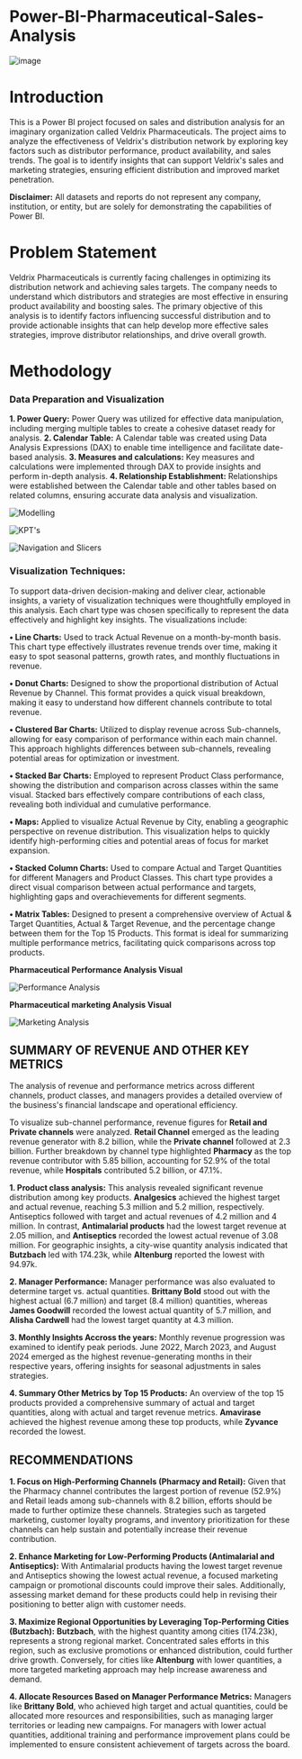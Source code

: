 # Power-BI-Pharmaceutical-Sales-Analysis

![image](https://github.com/user-attachments/assets/177b9b94-9af7-4630-b3c7-aec1b00ca5b8)

# Introduction

This is a Power BI project focused on sales and distribution analysis for an imaginary organization called Veldrix Pharmaceuticals. The project aims to analyze the effectiveness of Veldrix's distribution network by exploring key factors such as distributor performance, product availability, and sales trends. The goal is to identify insights that can support Veldrix's sales and marketing strategies, ensuring efficient distribution and improved market penetration.

**__Disclaimer__:** All datasets and reports do not represent any company, institution, or entity, but are solely for demonstrating the capabilities of Power BI.


# Problem Statement

Veldrix Pharmaceuticals is currently facing challenges in optimizing its distribution network and achieving sales targets. The company needs to understand which distributors and strategies are most effective in ensuring product availability and boosting sales. The primary objective of this analysis is to identify factors influencing successful distribution and to provide actionable insights that can help develop more effective sales strategies, improve distributor relationships, and drive overall growth.

# Methodology

### Data Preparation and Visualization

**1.	Power Query:** Power Query was utilized for effective data manipulation, including merging multiple tables to create a cohesive dataset ready for analysis.
**2.	Calendar Table:** A Calendar table was created using Data Analysis Expressions (DAX) to enable time intelligence and facilitate date-based analysis.
**3.	Measures and calculations:** Key measures and calculations were implemented through DAX to provide insights and perform in-depth analysis.
**4.	Relationship Establishment:** Relationships were established between the Calendar table and other tables based on related columns, ensuring accurate data analysis and visualization.

   
   
   ![Modelling](https://github.com/user-attachments/assets/e9f9af33-7a50-4372-86e4-7ddfca89f5ee)


   ![KPT's](https://github.com/user-attachments/assets/8d73bdd6-2853-4c03-a226-be55453c5bcd)

   ![Navigation and Slicers](https://github.com/user-attachments/assets/97b5cdbe-8696-4ffc-8c77-210e7d309295)


   ### Visualization Techniques:

To support data-driven decision-making and deliver clear, actionable insights, a variety of visualization techniques were thoughtfully employed in this analysis. Each chart type was chosen specifically to represent the data effectively and highlight key insights. The visualizations include:

**•	Line Charts:** Used to track Actual Revenue on a month-by-month basis. This chart type effectively illustrates revenue trends over time, making it easy to spot seasonal patterns, growth rates, and monthly fluctuations in revenue.

**•	Donut Charts:** Designed to show the proportional distribution of Actual Revenue by Channel. This format provides a quick visual breakdown, making it easy to understand how different channels contribute to total revenue.

**•	Clustered Bar Charts:** Utilized to display revenue across Sub-channels, allowing for easy comparison of performance within each main channel. This approach highlights differences between sub-channels, revealing potential areas for optimization or investment.

**•	Stacked Bar Charts:** Employed to represent Product Class performance, showing the distribution and comparison across classes within the same visual. Stacked bars effectively compare contributions of each class, revealing both individual and cumulative performance.

**•	Maps:** Applied to visualize Actual Revenue by City, enabling a geographic perspective on revenue distribution. This visualization helps to quickly identify high-performing cities and potential areas of focus for market expansion.

**•	Stacked Column Charts:** Used to compare Actual and Target Quantities for different Managers and Product Classes. This chart type provides a direct visual comparison between actual performance and targets, highlighting gaps and overachievements for different segments.

**•	Matrix Tables:** Designed to present a comprehensive overview of Actual & Target Quantities, Actual & Target Revenue, and the percentage change between them for the Top 15 Products. This format is ideal for summarizing multiple performance metrics, facilitating quick comparisons across top products.

**Pharmaceutical Performance Analysis Visual**

![Performance Analysis](https://github.com/user-attachments/assets/96b6a1e0-958c-4aae-9fd3-cb521036a975)


**Pharmaceutical marketing Analysis Visual**


![Marketing Analysis](https://github.com/user-attachments/assets/dec3d3f0-45f7-4f07-ab9e-93cccad00ad4)


## SUMMARY OF REVENUE AND OTHER KEY METRICS

The analysis of revenue and performance metrics across different channels, product classes, and managers provides a detailed overview of the business's financial landscape and operational efficiency.

To visualize sub-channel performance, revenue figures for **Retail and Private channels** were analyzed. **Retail Channel** emerged as the leading revenue generator with 8.2 billion, while the **Private channel** followed at 2.3 billion. Further breakdown by channel type highlighted **Pharmacy** as the top revenue contributor with 5.85 billion, accounting for 52.9% of the total revenue, while **Hospitals** contributed 5.2 billion, or 47.1%.

**1. Product class analysis:** This analysis revealed significant revenue distribution among key products. **Analgesics** achieved the highest target and actual revenue, reaching 5.3 million and 5.2 million, respectively. Antiseptics followed with target and actual revenues of 4.2 million and 4 million. In contrast, **Antimalarial products** had the lowest target revenue at 2.05 million, and **Antiseptics** recorded the lowest actual revenue of 3.08 million. For geographic insights, a city-wise quantity analysis indicated that **Butzbach** led with 174.23k, while **Altenburg** reported the lowest with 94.97k.

**2. Manager Performance:** Manager performance was also evaluated to determine target vs. actual quantities. **Brittany Bold** stood out with the highest actual (6.7 million) and target (8.4 million) quantities, whereas **James Goodwill** recorded the lowest actual quantity of 5.7 million, and **Alisha Cardwell** had the lowest target quantity at 4.3 million.

**3. Monthly Insights Accross the years:** Monthly revenue progression was examined to identify peak periods. June 2022, March 2023, and August 2024 emerged as the highest revenue-generating months in their respective years, offering insights for seasonal adjustments in sales strategies.

**4. Summary Other Metrics by Top 15 Products:** An overview of the top 15 products provided a comprehensive summary of actual and target quantities, along with actual and target revenue metrics. **Amavirase** achieved the highest revenue among these top products, while **Zyvance** recorded the lowest.

## RECOMMENDATIONS


**1.	Focus on High-Performing Channels (Pharmacy and Retail):**  Given that the Pharmacy channel contributes the largest portion of revenue (52.9%) and Retail leads among sub-channels with 8.2 billion, efforts should be made to further optimize these channels. Strategies such as targeted marketing, customer loyalty programs, and inventory prioritization for these channels can help sustain and potentially increase their revenue contribution.


**2.	Enhance Marketing for Low-Performing Products (Antimalarial and Antiseptics):** With Antimalarial products having the lowest target revenue and Antiseptics showing the lowest actual revenue, a focused marketing campaign or promotional discounts could improve their sales. Additionally, assessing market demand for these products could help in revising their positioning to better align with customer needs. 


**3.	Maximize Regional Opportunities by Leveraging Top-Performing Cities (Butzbach):** **Butzbach**, with the highest quantity among cities (174.23k), represents a strong regional market. Concentrated sales efforts in this region, such as exclusive promotions or enhanced distribution, could further drive growth. Conversely, for cities like **Altenburg** with lower quantities, a more targeted marketing approach may help increase awareness and demand.


**4.	Allocate Resources Based on Manager Performance Metrics:** Managers like **Brittany Bold**, who achieved high target and actual quantities, could be allocated more resources and responsibilities, such as managing larger territories or leading new campaigns. For managers with lower actual quantities, additional training and performance improvement plans could be implemented to ensure consistent achievement of targets across the board.








